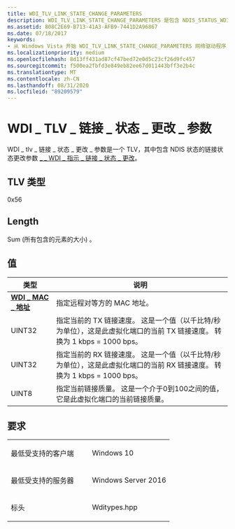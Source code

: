 ```yaml
---
title: WDI_TLV_LINK_STATE_CHANGE_PARAMETERS
description: WDI_TLV_LINK_STATE_CHANGE_PARAMETERS 是包含 NDIS_STATUS_WDI_INDICATION_LINK_STATE_CHANGE 的链接状态更改参数的 TLV。
ms.assetid: 808C2E69-B713-41A3-AFB9-7441D2A96867
ms.date: 07/18/2017
keywords:
- 从 Windows Vista 开始 WDI_TLV_LINK_STATE_CHANGE_PARAMETERS 网络驱动程序
ms.localizationpriority: medium
ms.openlocfilehash: 8d13ff431ad87cf47bed72e0d5c23cf26d9fc457
ms.sourcegitcommit: f500ea2fbfd3e849eb82ee67d011443bff3e2b4c
ms.translationtype: MT
ms.contentlocale: zh-CN
ms.lasthandoff: 08/31/2020
ms.locfileid: "89209579"
---
```

# <a name="wdi_tlv_link_state_change_parameters"></a>WDI \_ TLV \_ 链接 \_ 状态 \_ 更改 \_ 参数


WDI \_ tlv \_ 链接 \_ 状态 \_ 更改 \_ 参数是一个 TLV，其中包含 NDIS 状态的链接状态更改参数 [ \_ \_ WDI \_ 指示 \_ 链接 \_ 状态 \_ 更改](./ndis-status-wdi-indication-link-state-change.md)。

## <a name="tlv-type"></a>TLV 类型


0x56

## <a name="length"></a>Length


Sum (所有包含的元素的大小) 。

## <a name="values"></a>值


| 类型                                              | 说明                                                                                                                                                                     |
|---------------------------------------------------|---------------------------------------------------------------------------------------------------------------------------------------------------------------------------------|
| [**WDI \_ MAC \_ 地址**](/windows-hardware/drivers/ddi/dot11wdi/ns-dot11wdi-_wdi_mac_address) | 指定远程对等方的 MAC 地址。                                                                                                                                   |
| UINT32                                            | 指定当前的 TX 链接速度。 这是一个值（以千比特/秒为单位），这是此虚拟化端口的当前 TX 链接速度。 转换为 1 kbps = 1000 bps。 |
| UINT32                                            | 指定当前的 RX 链接速度。 这是一个值（以千比特/秒为单位），这是此虚拟化端口的当前 RX 链接速度。 转换为 1 kbps = 1000 bps。 |
| UINT8                                             | 指定当前链接质量。 这是一个介于0到100之间的值，它是此虚拟化端口的当前链接质量。                                               |

 

<a name="requirements"></a>要求
------------

<table>
<colgroup>
<col width="50%" />
<col width="50%" />
</colgroup>
<tbody>
<tr class="odd">
<td><p>最低受支持的客户端</p></td>
<td><p>Windows 10</p></td>
</tr>
<tr class="even">
<td><p>最低受支持的服务器</p></td>
<td><p>Windows Server 2016</p></td>
</tr>
<tr class="odd">
<td><p>标头</p></td>
<td>Wditypes.hpp</td>
</tr>
</tbody>
</table>

 

